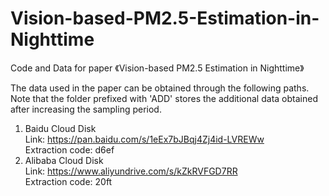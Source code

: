 # Vision-based-PM2.5-Estimation-in-Nighttime
Code and Data for paper 《Vision-based PM2.5 Estimation in Nighttime》

The data used in the paper can be obtained through the following paths.  
Note that the folder prefixed with 'ADD' stores the additional data obtained after increasing the sampling period.  
1. Baidu Cloud Disk  
   Link: https://pan.baidu.com/s/1eEx7bJBqj4Zj4id-LVREWw  
   Extraction code: d6ef  
3. Alibaba Cloud Disk  
   Link: https://www.aliyundrive.com/s/kZkRVFGD7RR  
   Extraction code: 20ft


   
